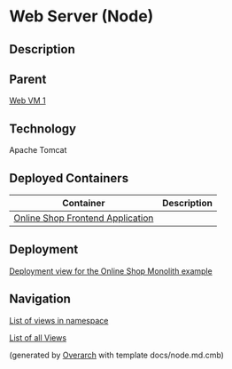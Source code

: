 
# Web Server (Node)
## Description


## Parent
[Web VM 1](../../../../software-development/architecture/example/monolith/web-vm1.md)

## Technology
Apache Tomcat
## Deployed Containers
| Container | Description |
|---|---|
| [Online Shop Frontend Application](../../../../software-development/architecture/example/monolith/online-shop-frontend.md)|  |


## Deployment
[Deployment view for the Online Shop Monolith example](../../../../software-development/architecture/example/monolith/deployment-view.md)


## Navigation
[List of views in namespace](./views-in-namespace.md)

[List of all Views](../../../../views.md)


(generated by [Overarch](https://github.com/soulspace-org/overarch) with template docs/node.md.cmb)
